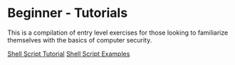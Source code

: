 Beginner - Tutorials
=============

This is a compilation of entry level exercises for those looking to familiarize themselves with the basics of computer security.

[Shell Script Tutorial](http://www.freeos.com/guides/lsst/)
[Shell Script Examples](https://github.com/Gandalf-/Shell-Scripts)
